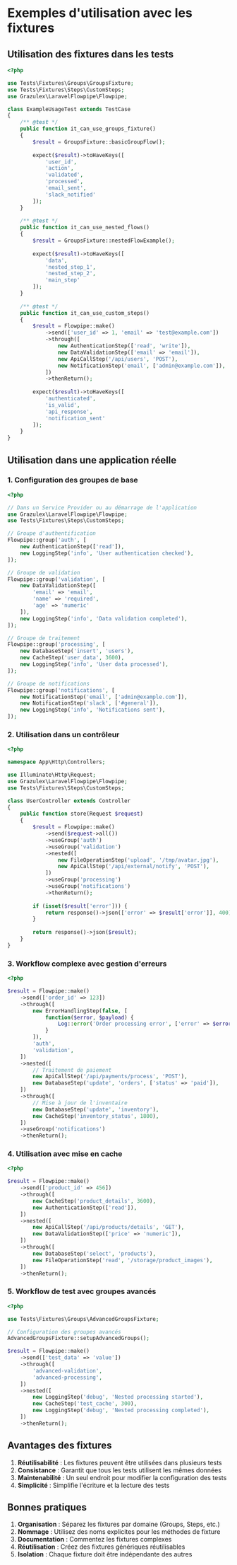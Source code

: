 # Exemples d'utilisation avec les fixtures

## Utilisation des fixtures dans les tests

```php
<?php

use Tests\Fixtures\Groups\GroupsFixture;
use Tests\Fixtures\Steps\CustomSteps;
use Grazulex\LaravelFlowpipe\Flowpipe;

class ExampleUsageTest extends TestCase
{
    /** @test */
    public function it_can_use_groups_fixture()
    {
        $result = GroupsFixture::basicGroupFlow();
        
        expect($result)->toHaveKeys([
            'user_id',
            'action',
            'validated',
            'processed',
            'email_sent',
            'slack_notified'
        ]);
    }
    
    /** @test */
    public function it_can_use_nested_flows()
    {
        $result = GroupsFixture::nestedFlowExample();
        
        expect($result)->toHaveKeys([
            'data',
            'nested_step_1',
            'nested_step_2',
            'main_step'
        ]);
    }
    
    /** @test */
    public function it_can_use_custom_steps()
    {
        $result = Flowpipe::make()
            ->send(['user_id' => 1, 'email' => 'test@example.com'])
            ->through([
                new AuthenticationStep(['read', 'write']),
                new DataValidationStep(['email' => 'email']),
                new ApiCallStep('/api/users', 'POST'),
                new NotificationStep('email', ['admin@example.com']),
            ])
            ->thenReturn();
            
        expect($result)->toHaveKeys([
            'authenticated',
            'is_valid',
            'api_response',
            'notification_sent'
        ]);
    }
}
```

## Utilisation dans une application réelle

### 1. Configuration des groupes de base

```php
<?php

// Dans un Service Provider ou au démarrage de l'application
use Grazulex\LaravelFlowpipe\Flowpipe;
use Tests\Fixtures\Steps\CustomSteps;

// Groupe d'authentification
Flowpipe::group('auth', [
    new AuthenticationStep(['read']),
    new LoggingStep('info', 'User authentication checked'),
]);

// Groupe de validation
Flowpipe::group('validation', [
    new DataValidationStep([
        'email' => 'email',
        'name' => 'required',
        'age' => 'numeric'
    ]),
    new LoggingStep('info', 'Data validation completed'),
]);

// Groupe de traitement
Flowpipe::group('processing', [
    new DatabaseStep('insert', 'users'),
    new CacheStep('user_data', 3600),
    new LoggingStep('info', 'User data processed'),
]);

// Groupe de notifications
Flowpipe::group('notifications', [
    new NotificationStep('email', ['admin@example.com']),
    new NotificationStep('slack', ['#general']),
    new LoggingStep('info', 'Notifications sent'),
]);
```

### 2. Utilisation dans un contrôleur

```php
<?php

namespace App\Http\Controllers;

use Illuminate\Http\Request;
use Grazulex\LaravelFlowpipe\Flowpipe;
use Tests\Fixtures\Steps\CustomSteps;

class UserController extends Controller
{
    public function store(Request $request)
    {
        $result = Flowpipe::make()
            ->send($request->all())
            ->useGroup('auth')
            ->useGroup('validation')
            ->nested([
                new FileOperationStep('upload', '/tmp/avatar.jpg'),
                new ApiCallStep('/api/external/notify', 'POST'),
            ])
            ->useGroup('processing')
            ->useGroup('notifications')
            ->thenReturn();
            
        if (isset($result['error'])) {
            return response()->json(['error' => $result['error']], 400);
        }
        
        return response()->json($result);
    }
}
```

### 3. Workflow complexe avec gestion d'erreurs

```php
<?php

$result = Flowpipe::make()
    ->send(['order_id' => 123])
    ->through([
        new ErrorHandlingStep(false, [
            function($error, $payload) {
                Log::error('Order processing error', ['error' => $error, 'payload' => $payload]);
            }
        ]),
        'auth',
        'validation',
    ])
    ->nested([
        // Traitement de paiement
        new ApiCallStep('/api/payments/process', 'POST'),
        new DatabaseStep('update', 'orders', ['status' => 'paid']),
    ])
    ->through([
        // Mise à jour de l'inventaire
        new DatabaseStep('update', 'inventory'),
        new CacheStep('inventory_status', 1800),
    ])
    ->useGroup('notifications')
    ->thenReturn();
```

### 4. Utilisation avec mise en cache

```php
<?php

$result = Flowpipe::make()
    ->send(['product_id' => 456])
    ->through([
        new CacheStep('product_details', 3600),
        new AuthenticationStep(['read']),
    ])
    ->nested([
        new ApiCallStep('/api/products/details', 'GET'),
        new DataValidationStep(['price' => 'numeric']),
    ])
    ->through([
        new DatabaseStep('select', 'products'),
        new FileOperationStep('read', '/storage/product_images'),
    ])
    ->thenReturn();
```

### 5. Workflow de test avec groupes avancés

```php
<?php

use Tests\Fixtures\Groups\AdvancedGroupsFixture;

// Configuration des groupes avancés
AdvancedGroupsFixture::setupAdvancedGroups();

$result = Flowpipe::make()
    ->send(['test_data' => 'value'])
    ->through([
        'advanced-validation',
        'advanced-processing',
    ])
    ->nested([
        new LoggingStep('debug', 'Nested processing started'),
        new CacheStep('test_cache', 300),
        new LoggingStep('debug', 'Nested processing completed'),
    ])
    ->thenReturn();
```

## Avantages des fixtures

1. **Réutilisabilité** : Les fixtures peuvent être utilisées dans plusieurs tests
2. **Consistance** : Garantit que tous les tests utilisent les mêmes données
3. **Maintenabilité** : Un seul endroit pour modifier la configuration des tests
4. **Simplicité** : Simplifie l'écriture et la lecture des tests

## Bonnes pratiques

1. **Organisation** : Séparez les fixtures par domaine (Groups, Steps, etc.)
2. **Nommage** : Utilisez des noms explicites pour les méthodes de fixture
3. **Documentation** : Commentez les fixtures complexes
4. **Réutilisation** : Créez des fixtures génériques réutilisables
5. **Isolation** : Chaque fixture doit être indépendante des autres
